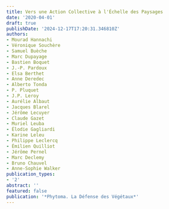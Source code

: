 ```yaml
---
title: Vers une Action Collective à l'Échelle des Paysages
date: '2020-04-01'
draft: true
publishDate: '2024-12-17T17:20:31.346810Z'
authors:
- Mourad Hannachi
- Véronique Souchère
- Samuel Buèche
- Marc Dupayage
- Bastien Boquet
- J.-P. Pardoux
- Elsa Berthet
- Anne Deredec
- Alberto Tonda
- P. Pluquet
- J.P. Leroy
- Aurélie Albaut
- Jacques Blarel
- Jérôme Lecuyer
- Claude Gazet
- Muriel Leuba
- Élodie Gagliardi
- Karine Leleu
- Philippe Leclercq
- Émilien Quilliot
- Jérôme Pernel
- Marc Declemy
- Bruno Chauvel
- Anne-Sophie Walker
publication_types:
- '2'
abstract: ''
featured: false
publication: '*Phytoma. La Défense des Végétaux*'
---
```


